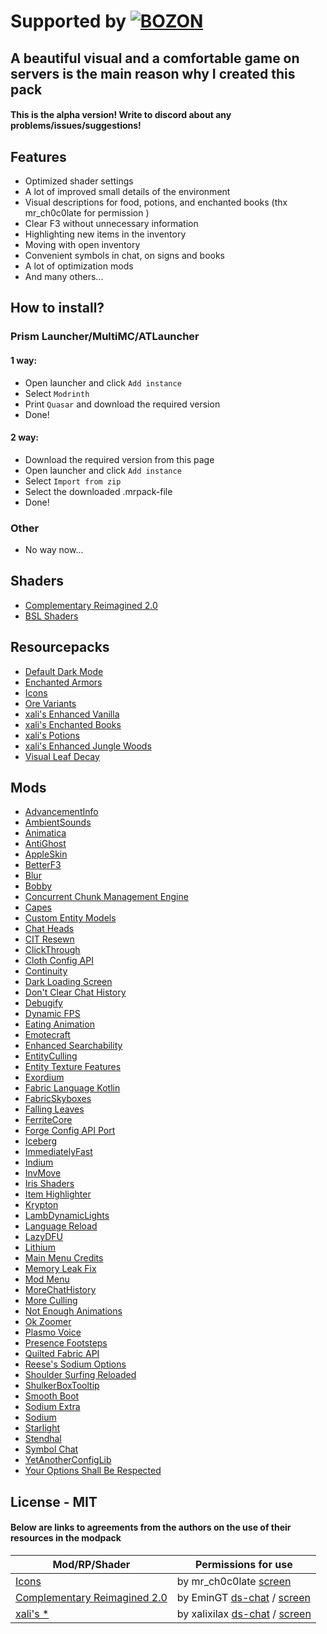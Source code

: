 # Supported by  [![BOZON](https://i.imgur.com/gDWlxiC.png)](https://bozon.site/)
## A beautiful visual and a comfortable game on servers is the main reason why I created this pack

#### This is the alpha version! Write to discord about any problems/issues/suggestions!

## Features

- Optimized shader settings
- A lot of improved small details of the environment
- Visual descriptions for food, potions, and enchanted books (thx mr_ch0c0late for permission )
- Clear F3 without unnecessary information
- Highlighting new items in the inventory
- Moving with open inventory
- Convenient symbols in chat, on signs and books
- A lot of optimization mods
- And many others...

## How to install?
### Prism Launcher/MultiMC/ATLauncher
#### 1 way:
- Open launcher and click ```Add instance```
- Select ```Modrinth```
- Print ```Quasar``` and download the required version
- Done!

#### 2 way:
- Download the required version from this page
- Open launcher and click ```Add instance```
- Select ```Import from zip```
- Select the downloaded .mrpack-file
- Done!

### Other
- No way now...

## Shaders
- [Complementary Reimagined 2.0](https://modrinth.com/shader/complementary-reimagined/versions#all-versions)
- [BSL Shaders](https://modrinth.com/shader/bsl-shaders)

## Resourcepacks
- [Default Dark Mode](https://modrinth.com/resourcepack/default-dark-mode)
- [Enchanted Armors](https://www.curseforge.com/minecraft/texture-packs/enchanted-armors)
- [Icons](https://modrinth.com/resourcepack/icons)
- [Ore Variants](https://modrinth.com/resourcepack/ore-variants)
- [xali's Enhanced Vanilla](https://modrinth.com/resourcepack/xalis-enhanced-vanilla)
- [xali's Enchanted Books](https://modrinth.com/resourcepack/xalis-enchanted-books)
- [xali's Potions](https://www.curseforge.com/minecraft/texture-packs/xalis-potions)
- [xali's Enhanced Jungle Woods](https://www.curseforge.com/minecraft/texture-packs/xalis-enhanced-jungle-wood)
- [Visual Leaf Decay](https://modrinth.com/resourcepack/visual-leaf-decay)

## Mods
-  [AdvancementInfo](https://modrinth.com/mod/advancementinfo)
-  [AmbientSounds](https://modrinth.com/mod/ambientsounds)
-  [Animatica](https://modrinth.com/mod/animatica)
-  [AntiGhost](https://modrinth.com/mod/antighost)
-  [AppleSkin](https://modrinth.com/mod/appleskin)
-  [BetterF3](https://modrinth.com/mod/betterf3)
-  [Blur](https://modrinth.com/mod/blur-fabric)
-  [Bobby](https://modrinth.com/mod/bobby)
-  [Concurrent Chunk Management Engine](https://modrinth.com/mod/c2me-fabric)
-  [Capes](https://modrinth.com/mod/capes)
-  [Custom Entity Models](https://modrinth.com/mod/cem)
-  [Chat Heads](https://modrinth.com/mod/chat-heads)
-  [CIT Resewn](https://modrinth.com/mod/cit-resewn)
-  [ClickThrough](https://modrinth.com/mod/clickthrough)
-  [Cloth Config API](https://modrinth.com/mod/cloth-config)
-  [Continuity](https://modrinth.com/mod/continuity)
-  [Dark Loading Screen](https://modrinth.com/mod/dark-loading-screen)
-  [Don't Clear Chat History](https://modrinth.com/mod/dcch)
-  [Debugify](https://modrinth.com/mod/debugify)
-  [Dynamic FPS](https://modrinth.com/mod/dynamic-fps)
-  [Eating Animation](https://modrinth.com/mod/eating-animation)
-  [Emotecraft](https://modrinth.com/mod/emotecraft)
-  [Enhanced Searchability](https://modrinth.com/mod/enhanced-searchability)
-  [EntityCulling](entityculling)
-  [Entity Texture Features](https://modrinth.com/mod/entitytexturefeatures)
-  [Exordium](https://modrinth.com/mod/exordium)
-  [Fabric Language Kotlin](https://modrinth.com/mod/fabric-language-kotlin)
-  [FabricSkyboxes](https://modrinth.com/mod/fabricskyboxes)
-  [Falling Leaves](https://modrinth.com/mod/fallingleaves)
-  [FerriteCore](https://modrinth.com/mod/ferrite-core)
-  [Forge Config API Port](https://modrinth.com/mod/forge-config-api-port)
-  [Iceberg](https://modrinth.com/mod/iceberg)
-  [ImmediatelyFast](https://modrinth.com/mod/immediatelyfast)
-  [Indium](https://modrinth.com/mod/indium)
-  [InvMove](https://modrinth.com/mod/invmove)
-  [Iris Shaders](https://modrinth.com/mod/iris)
-  [Item Highlighter](https://modrinth.com/mod/item-highlighter)
-  [Krypton](https://modrinth.com/mod/krypton)
-  [LambDynamicLights](https://modrinth.com/mod/lambdynamiclights)
-  [Language Reload](https://modrinth.com/mod/language-reload)
-  [LazyDFU](https://modrinth.com/mod/lazydfu)
-  [Lithium](https://modrinth.com/mod/lithium)
-  [Main Menu Credits](https://modrinth.com/mod/main-menu-credits)
-  [Memory Leak Fix](https://modrinth.com/mod/memoryleakfix)
-  [Mod Menu](https://modrinth.com/mod/modmenu)
-  [MoreChatHistory](https://modrinth.com/mod/morechathistory)
-  [More Culling](https://modrinth.com/mod/moreculling)
-  [Not Enough Animations](https://modrinth.com/mod/not-enough-animations)
-  [Ok Zoomer](https://modrinth.com/mod/ok-zoomer)
-  [Plasmo Voice](https://modrinth.com/plugin/plasmo-voice)
-  [Presence Footsteps](https://modrinth.com/mod/presence-footsteps)
-  [Quilted Fabric API](https://modrinth.com/mod/qsl)
-  [Reese's Sodium Options](https://modrinth.com/mod/reeses-sodium-options)
-  [Shoulder Surfing Reloaded](https://www.curseforge.com/minecraft/mc-mods/shoulder-surfing-reloaded)
-  [ShulkerBoxTooltip](https://modrinth.com/mod/shulkerboxtooltip)
-  [Smooth Boot](https://modrinth.com/mod/smoothboot-fabric)
-  [Sodium Extra](https://modrinth.com/mod/sodium-extra)
-  [Sodium](https://modrinth.com/mod/sodium)
-  [Starlight](https://modrinth.com/mod/starlight)
-  [Stendhal](https://modrinth.com/mod/stendhal)
-  [Symbol Chat](https://modrinth.com/mod/symbol-chat)
-  [YetAnotherConfigLib](https://modrinth.com/mod/yacl)
-  [Your Options Shall Be Respected](https://modrinth.com/mod/yosbr)

## License - MIT
#### Below are links to agreements from the authors on the use of their resources in the modpack
| Mod/RP/Shader | Permissions for use |
| ------ | ------ |
| [Icons](https://modrinth.com/resourcepack/icons) | by mr_ch0c0late [screen](https://imgur.com/a/44NTN11) |
| [Complementary Reimagined 2.0](https://modrinth.com/shader/complementary-reimagined) | by EminGT [ds-chat](https://discord.com/channels/744189556768636941/975340372865744937/1089880942790844616) / [screen](https://imgur.com/a/kH1L92H) |
| [xali's *](https://modrinth.com/user/xalixilax) | by xalixilax [ds-chat](https://discord.com/channels/590732530039390218/981603435168288778/1089878777594654770) / [screen](https://imgur.com/a/QqfXJUo) |